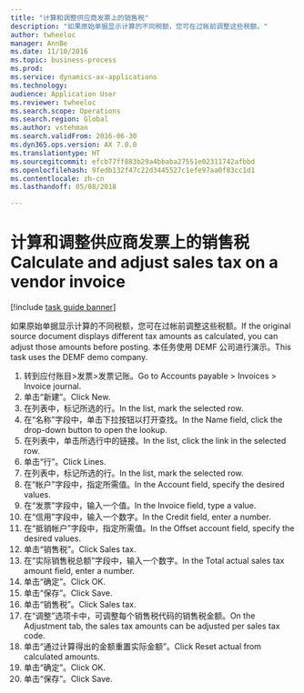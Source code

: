 ```yaml
--- 
title: "计算和调整供应商发票上的销售税"
description: "如果原始单据显示计算的不同税额，您可在过帐前调整这些税额。"
author: twheeloc
manager: AnnBe
ms.date: 11/10/2016
ms.topic: business-process
ms.prod: 
ms.service: dynamics-ax-applications
ms.technology: 
audience: Application User
ms.reviewer: twheeloc
ms.search.scope: Operations
ms.search.region: Global
ms.author: vstehman
ms.search.validFrom: 2016-06-30
ms.dyn365.ops.version: AX 7.0.0
ms.translationtype: HT
ms.sourcegitcommit: efcb77ff883b29a4bbaba27551e02311742afbbd
ms.openlocfilehash: 9fedb132f47c22d3445527c1efe97aa0f83cc1d1
ms.contentlocale: zh-cn
ms.lasthandoff: 05/08/2018

---
```

# <a name="calculate-and-adjust-sales-tax-on-a-vendor-invoice"></a><span data-ttu-id="1fb74-103">计算和调整供应商发票上的销售税</span><span class="sxs-lookup"><span data-stu-id="1fb74-103">Calculate and adjust sales tax on a vendor invoice</span></span>

[!include [task guide banner](../../includes/task-guide-banner.md)]

<span data-ttu-id="1fb74-104">如果原始单据显示计算的不同税额，您可在过帐前调整这些税额。</span><span class="sxs-lookup"><span data-stu-id="1fb74-104">If the original source document displays different tax amounts as calculated, you can adjust those amounts before posting.</span></span> <span data-ttu-id="1fb74-105">本任务使用 DEMF 公司进行演示。</span><span class="sxs-lookup"><span data-stu-id="1fb74-105">This task uses the DEMF demo company.</span></span>

1. <span data-ttu-id="1fb74-106">转到应付账目>发票>发票记账。</span><span class="sxs-lookup"><span data-stu-id="1fb74-106">Go to Accounts payable > Invoices > Invoice journal.</span></span>
2. <span data-ttu-id="1fb74-107">单击“新建”。</span><span class="sxs-lookup"><span data-stu-id="1fb74-107">Click New.</span></span>
3. <span data-ttu-id="1fb74-108">在列表中，标记所选的行。</span><span class="sxs-lookup"><span data-stu-id="1fb74-108">In the list, mark the selected row.</span></span>
4. <span data-ttu-id="1fb74-109">在“名称”字段中，单击下拉按钮以打开查找。</span><span class="sxs-lookup"><span data-stu-id="1fb74-109">In the Name field, click the drop-down button to open the lookup.</span></span>
5. <span data-ttu-id="1fb74-110">在列表中，单击所选行中的链接。</span><span class="sxs-lookup"><span data-stu-id="1fb74-110">In the list, click the link in the selected row.</span></span>
6. <span data-ttu-id="1fb74-111">单击“行”。</span><span class="sxs-lookup"><span data-stu-id="1fb74-111">Click Lines.</span></span>
7. <span data-ttu-id="1fb74-112">在列表中，标记所选的行。</span><span class="sxs-lookup"><span data-stu-id="1fb74-112">In the list, mark the selected row.</span></span>
8. <span data-ttu-id="1fb74-113">在“帐户”字段中，指定所需值。</span><span class="sxs-lookup"><span data-stu-id="1fb74-113">In the Account field, specify the desired values.</span></span>
9. <span data-ttu-id="1fb74-114">在“发票”字段中，输入一个值。</span><span class="sxs-lookup"><span data-stu-id="1fb74-114">In the Invoice field, type a value.</span></span>
10. <span data-ttu-id="1fb74-115">在“信用”字段中，输入一个数字。</span><span class="sxs-lookup"><span data-stu-id="1fb74-115">In the Credit field, enter a number.</span></span>
11. <span data-ttu-id="1fb74-116">在“抵销帐户”字段中，指定所需值。</span><span class="sxs-lookup"><span data-stu-id="1fb74-116">In the Offset account field, specify the desired values.</span></span>
12. <span data-ttu-id="1fb74-117">单击“销售税”。</span><span class="sxs-lookup"><span data-stu-id="1fb74-117">Click Sales tax.</span></span>
13. <span data-ttu-id="1fb74-118">在“实际销售税总额”字段中，输入一个数字。</span><span class="sxs-lookup"><span data-stu-id="1fb74-118">In the Total actual sales tax amount field, enter a number.</span></span>
14. <span data-ttu-id="1fb74-119">单击“确定”。</span><span class="sxs-lookup"><span data-stu-id="1fb74-119">Click OK.</span></span>
15. <span data-ttu-id="1fb74-120">单击“保存”。</span><span class="sxs-lookup"><span data-stu-id="1fb74-120">Click Save.</span></span>
16. <span data-ttu-id="1fb74-121">单击“销售税”。</span><span class="sxs-lookup"><span data-stu-id="1fb74-121">Click Sales tax.</span></span>
17. <span data-ttu-id="1fb74-122">在“调整”选项卡中，可调整每个销售税代码的销售税金额。</span><span class="sxs-lookup"><span data-stu-id="1fb74-122">On the Adjustment tab, the sales tax amounts can be adjusted per sales tax code.</span></span>
18. <span data-ttu-id="1fb74-123">单击“通过计算得出的金额重置实际金额”。</span><span class="sxs-lookup"><span data-stu-id="1fb74-123">Click Reset actual from calculated amounts.</span></span>
19. <span data-ttu-id="1fb74-124">单击“确定”。</span><span class="sxs-lookup"><span data-stu-id="1fb74-124">Click OK.</span></span>
20. <span data-ttu-id="1fb74-125">单击“保存”。</span><span class="sxs-lookup"><span data-stu-id="1fb74-125">Click Save.</span></span>


